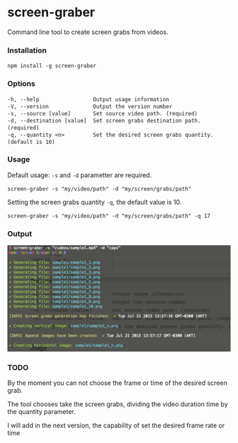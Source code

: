 # screen-graber

Command line tool to create screen grabs from videos.

### Installation

```
npm install -g screen-graber
```

### Options
```
-h, --help                 Output usage information
-V, --version              Output the version number
-s, --source [value]       Set source video path. (required)
-d, --destination [value]  Set screen grabs destination path. (required)
-q, --quantity <n>         Set the desired screen grabs quantity. (default is 10)
```

### Usage
Default usage: ```-s``` and ```-d``` parametter are required.
```
screen-graber -s "my/video/path" -d "my/screen/grabs/path"
```

Setting the screen grabs quantity ```-q```, the default value is 10.
```
screen-graber -s "my/video/path" -d "my/screen/grabs/path" -q 17
```

### Output

<p style="text-align: center">
  <img src="img/output.png" alt="output">
</p>

### TODO
By the moment you can not choose the frame or time of the desired screen grab.

The tool chooses take the screen grabs, dividing the video duration time by the quantity parameter.

I will add in the next version, the capability of set the desired frame rate or time


